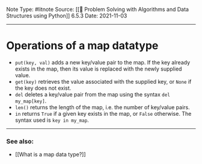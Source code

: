 Note Type: #litnote
Source: [[📖 Problem Solving with Algorithms and Data Structures using Python]] 6.5.3
Date: 2021-11-03

---
# Operations of a map datatype
- `put(key, val)` adds a new key/value pair to the map. If the key already exists in the map, then its value is replaced with the newly supplied value.
- `get(key)` retrieves the value associated with the supplied key, or `None` if the key does not exist.
- `del` deletes a key/value pair from the map using the syntax `del my_map[key]`.
- `len()` returns the length of the map, i.e. the number of key/value pairs.
- `in` returns `True` if a given key exists in the map, or `False` otherwise. The syntax used is `key in my_map`.

---
### See also:
- [[What is a map data type?]]